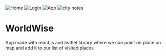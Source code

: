![Home](https://github.com/ledu89/WorldWise/assets/102481716/c49bf6e0-0fc5-4f5d-ab9f-6a460856bbdf)
![Login](https://github.com/ledu89/WorldWise/assets/102481716/1dd061c1-20ed-4a2e-b3fb-a72be5e4882f)
![App](https://github.com/ledu89/WorldWise/assets/102481716/fcc205e5-88c9-4277-b511-8691da769da3)
![city notes](https://github.com/ledu89/WorldWise/assets/102481716/7ea7d390-51bf-4f0f-ad31-94ad0629f377)
# WorldWise
App made with react,js and leaflet library where we can point on place on map and add it to our list of visited places
